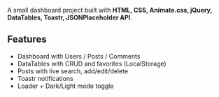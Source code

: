 A small dashboard project built with **HTML, CSS, Animate.css, jQuery, DataTables, Toastr, JSONPlaceholder API**.

## Features
- Dashboard with Users / Posts / Comments
- DataTables with CRUD and favorites (LocalStorage)
- Posts with live search, add/edit/delete
- Toastr notifications
- Loader + Dark/Light mode toggle

